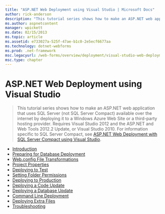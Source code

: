 ```yaml
---
title: "ASP.NET Web Deployment using Visual Studio | Microsoft Docs"
author: rick-anderson
description: "This tutorial series shows how to make an ASP.NET web application that uses SQL Server (not SQL Server Compact) available over the internet by deploying it t..."
ms.author: aspnetcontent
manager: wpickett
ms.date: 02/15/2013
ms.topic: article
ms.assetid: e733027a-525f-47ae-b1c0-2e5ecf6677aa
ms.technology: dotnet-webforms
ms.prod: .net-framework
msc.legacyurl: /web-forms/overview/deployment/visual-studio-web-deployment
msc.type: chapter
---
```

ASP.NET Web Deployment using Visual Studio
====================
> This tutorial series shows how to make an ASP.NET web application that uses SQL Server (not SQL Server Compact) available over the internet by deploying it to a Windows Azure Web Site or a third-party hosting provider. Requires Visual Studio 2012 and the ASP.NET and Web Tools 2012.2 Update, or Visual Studio 2010. For information specific to SQL Server Compact, see [ASP.NET Web Deployment with SQL Server Compact using Visual Studio](../../older-versions-getting-started/deployment-to-a-hosting-provider/deployment-to-a-hosting-provider-introduction-1-of-12.md).


- [Introduction](introduction.md)
- [Preparing for Database Deployment](preparing-databases.md)
- [Web.config File Transformations](web-config-transformations.md)
- [Project Properties](project-properties.md)
- [Deploying to Test](deploying-to-iis.md)
- [Setting Folder Permissions](setting-folder-permissions.md)
- [Deploying to Production](deploying-to-production.md)
- [Deploying a Code Update](deploying-a-code-update.md)
- [Deploying a Database Update](deploying-a-database-update.md)
- [Command Line Deployment](command-line-deployment.md)
- [Deploying Extra Files](deploying-extra-files.md)
- [Troubleshooting](troubleshooting.md)
